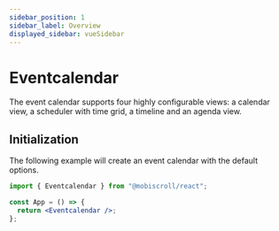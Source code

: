 ```yaml
---
sidebar_position: 1
sidebar_label: Overview
displayed_sidebar: vueSidebar
---
```


# Eventcalendar

The event calendar supports four highly configurable views: a calendar view, a scheduler with time grid, a timeline and an agenda view.

## Initialization

The following example will create an event calendar with the default options.

```jsx
import { Eventcalendar } from "@mobiscroll/react";

const App = () => {
  return <Eventcalendar />;
};
```

